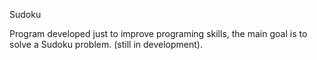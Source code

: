 Sudoku

Program developed just to improve programing skills,
the main goal is to solve a Sudoku problem. (still in development).
